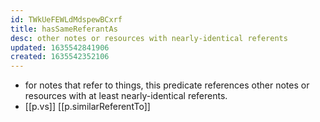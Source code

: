 ```yaml
---
id: TWkUeFEWLdMdspewBCxrf
title: hasSameReferantAs
desc: other notes or resources with nearly-identical referents
updated: 1635542841906
created: 1635542352106
---
```




- for notes that refer to things, this predicate references other notes or resources with at least nearly-identical referents.
- [[p.vs]] [[p.similarReferentTo]] 
